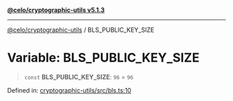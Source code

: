 [**@celo/cryptographic-utils v5.1.3**](../README.md)

***

[@celo/cryptographic-utils](../globals.md) / BLS\_PUBLIC\_KEY\_SIZE

# Variable: BLS\_PUBLIC\_KEY\_SIZE

> `const` **BLS\_PUBLIC\_KEY\_SIZE**: `96` = `96`

Defined in: [cryptographic-utils/src/bls.ts:10](https://github.com/celo-org/developer-tooling/blob/master/packages/sdk/cryptographic-utils/src/bls.ts#L10)
